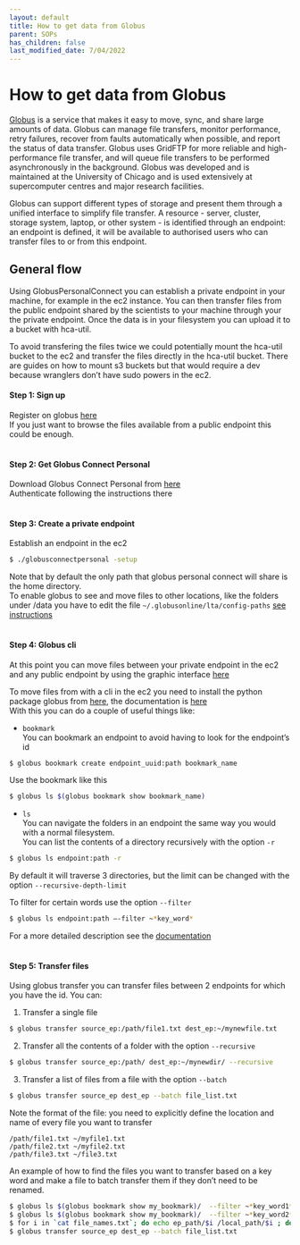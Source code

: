 ```yaml
---
layout: default
title: How to get data from Globus
parent: SOPs
has_children: false
last_modified_date: 7/04/2022
---
```


# How to get data from Globus

[Globus](https://www.globus.org/) is a service that makes it easy to move, sync, and share large amounts of data. Globus can manage file transfers, monitor performance, retry failures, recover from faults automatically when possible, and report the status of data transfer. Globus uses GridFTP for more reliable and high-performance file transfer, and will queue file transfers to be performed asynchronously in the background.
Globus was developed and is maintained at the University of Chicago and is used extensively at supercomputer centres and major research facilities. 

Globus can support different types of storage and present them through a unified interface to simplify file transfer. 
A resource - server, cluster, storage system, laptop, or other system - is identified through an endpoint: an endpoint is defined, it will be available to authorised users who can transfer files to or from this endpoint.

## General flow
Using GlobusPersonalConnect you can establish a private endpoint in your machine, for example in the ec2 instance. 
You can then transfer files from the public endpoint shared by the scientists to your machine through your the private endpoint.
Once the data is in your filesystem you can upload it to a bucket with hca-util.

To avoid transfering the files twice we could potentially mount the hca-util bucket to the ec2 and transfer the files directly in the hca-util bucket. There are guides on how to mount s3 buckets but that would require a dev because wranglers don’t have sudo powers in the ec2.

#### Step 1: Sign up
Register on globus [here](https://auth.globus.org/p/login?client_id=89ba3e72-768f-4ddb-952d-e0bb7305e2c7&scope=urn%3Aglobus%3Aauth%3Ascope%3Aauth.globus.org%3Aview_identities+urn%3Aglobus%3Aauth%3Ascope%3Anexus.api.globus.org%3Agroups+urn%3Aglobus%3Aauth%3Ascope%3Atransfer.api.globus.org%3Aall&response_type=token&redirect_uri=%2Fv2%2Foauth2%2Fauthorize%3Fclient_id%3D89ba3e72-768f-4ddb-952d-e0bb7305e2c7%26scope%3Durn%253Aglobus%253Aauth%253Ascope%253Aauth.globus.org%253Aview_identities%2520urn%253Aglobus%253Aauth%253Ascope%253Anexus.api.globus.org%253Agroups%2520urn%253Aglobus%253Aauth%253Ascope%253Atransfer.api.globus.org%253Aall%26response_type%3Dtoken%26redirect_uri%3Dhttps%253A%252F%252Fapp.globus.org%252Flogin%26redirect_name%3DGlobus%2520Web%2520App%26state%3Dewa5ysmp6xj%26viewlocale%3Den_US&redirect_name=Globus+Web+App&viewlocale=en_US)\
If you just want to browse the files available from a public endpoint this could be enough.
 <br/>
  <br/>

#### Step 2: Get Globus Connect Personal
Download Globus Connect Personal from [here](https://docs.globus.org/how-to/globus-connect-personal-linux/)\
Authenticate following the instructions there
 <br/>
 <br/>
 
#### Step 3: Create a private endpoint
Establish an endpoint in the ec2
```bash
$ ./globusconnectpersonal -setup 
```
Note that by default the only path that globus personal connect will share is the home directory.\
To enable globus to see and move files to other locations, like the folders under /data you have to edit the file `~/.globusonline/lta/config-paths` [see instructions](https://docs.globus.org/how-to/globus-connect-personal-linux/#config-paths)
 <br/>
 <br/>

#### Step 4: Globus cli
At this point you can move files between your private endpoint in the ec2 and any public endpoint by using the graphic interface [here](https://auth.globus.org/p/login?client_id=89ba3e72-768f-4ddb-952d-e0bb7305e2c7&scope=urn%3Aglobus%3Aauth%3Ascope%3Aauth.globus.org%3Aview_identities+urn%3Aglobus%3Aauth%3Ascope%3Anexus.api.globus.org%3Agroups+urn%3Aglobus%3Aauth%3Ascope%3Atransfer.api.globus.org%3Aall&response_type=token&redirect_uri=%2Fv2%2Foauth2%2Fauthorize%3Fclient_id%3D89ba3e72-768f-4ddb-952d-e0bb7305e2c7%26scope%3Durn%253Aglobus%253Aauth%253Ascope%253Aauth.globus.org%253Aview_identities%2520urn%253Aglobus%253Aauth%253Ascope%253Anexus.api.globus.org%253Agroups%2520urn%253Aglobus%253Aauth%253Ascope%253Atransfer.api.globus.org%253Aall%26response_type%3Dtoken%26redirect_uri%3Dhttps%253A%252F%252Fapp.globus.org%252Flogin%26redirect_name%3DGlobus%2520Web%2520App%26state%3Dewa5ysmp6xj%26viewlocale%3Den_US&redirect_name=Globus+Web+App&viewlocale=en_US)

To move files from with a cli in the ec2 you need to install the python package globus from [here](https://docs.globus.org/cli/), the documentation is [here](https://docs.globus.org/cli/reference/list-commands/) \
With this you can do a couple of useful things like:

- `bookmark` \
You can bookmark an endpoint to avoid having to look for the endpoint’s id
```bash
$ globus bookmark create endpoint_uuid:path bookmark_name
```

Use the bookmark like this
```bash
$ globus ls $(globus bookmark show bookmark_name)
```

- `ls` \
You can navigate the folders in an endpoint the same way you would with a normal filesystem.\
You can list the contents of a directory recursively with the option `-r`
```bash
$ globus ls endpoint:path -r
```
By default it will traverse 3 directories, but the limit can be changed with the option `--recursive-depth-limit` 

To filter for certain words use the option `--filter`
```bash
$ globus ls endpoint:path –-filter ~*key_word*
```
For a more detailed description see the [documentation](https://docs.globus.org/cli/reference/ls/)
 <br/>
 <br/>

#### Step 5: Transfer files
Using globus transfer you can transfer files between 2 endpoints for which you have the id.
You can:
1. Transfer a single file
```bash
$ globus transfer source_ep:/path/file1.txt dest_ep:~/mynewfile.txt
```

2. Transfer all the contents of a folder with the option `--recursive`
```bash
$ globus transfer source_ep:/path/ dest_ep:~/mynewdir/ --recursive
```

3. Transfer a list of files from a file with the option `--batch`
```bash
$ globus transfer source_ep dest_ep --batch file_list.txt
```
Note the format of the file: you need to explicitly define the location and name of every file you want to transfer
```
/path/file1.txt ~/myfile1.txt
/path/file2.txt ~/myfile2.txt
/path/file3.txt ~/file3.txt
```

An example of how to find the files you want to transfer based on a key word and make a file to batch transfer them if they don’t need to be renamed.
```bash
$ globus ls $(globus bookmark show my_bookmark)/  --filter ~*key_word1* >> file_names.txt
$ globus ls $(globus bookmark show my_bookmark)/  --filter ~*key_word2* >> file_names.txt
$ for i in `cat file_names.txt`; do echo ep_path/$i /local_path/$i ; done > file_list.txt
$ globus transfer source_ep dest_ep --batch file_list.txt
```
